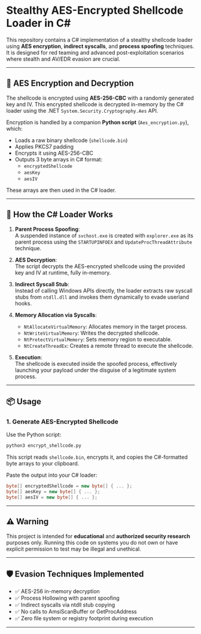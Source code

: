 
# Stealthy AES-Encrypted Shellcode Loader in C#

This repository contains a C# implementation of a stealthy shellcode loader using **AES encryption**, **indirect syscalls**, and **process spoofing** techniques. It is designed for red teaming and advanced post-exploitation scenarios where stealth and AV/EDR evasion are crucial.

---

## 🔐 AES Encryption and Decryption

The shellcode is encrypted using **AES-256-CBC** with a randomly generated key and IV. This encrypted shellcode is decrypted in-memory by the C# loader using the .NET `System.Security.Cryptography.Aes` API.

Encryption is handled by a companion **Python script** (`Aes_encryption.py`), which:

- Loads a raw binary shellcode (`shellcode.bin`)
- Applies PKCS7 padding
- Encrypts it using AES-256-CBC
- Outputs 3 byte arrays in C# format:
  - `encryptedShellcode`
  - `aesKey`
  - `aesIV`

These arrays are then used in the C# loader.

---

## 🧠 How the C# Loader Works

1. **Parent Process Spoofing**:  
   A suspended instance of `svchost.exe` is created with `explorer.exe` as its parent process using the `STARTUPINFOEX` and `UpdateProcThreadAttribute` technique.

2. **AES Decryption**:  
   The script decrypts the AES-encrypted shellcode using the provided key and IV at runtime, fully in-memory.

3. **Indirect Syscall Stub**:  
   Instead of calling Windows APIs directly, the loader extracts raw syscall stubs from `ntdll.dll` and invokes them dynamically to evade userland hooks.

4. **Memory Allocation via Syscalls**:  
   - `NtAllocateVirtualMemory`: Allocates memory in the target process.
   - `NtWriteVirtualMemory`: Writes the decrypted shellcode.
   - `NtProtectVirtualMemory`: Sets memory region to executable.
   - `NtCreateThreadEx`: Creates a remote thread to execute the shellcode.

5. **Execution**:  
   The shellcode is executed inside the spoofed process, effectively launching your payload under the disguise of a legitimate system process.

---

## 📦 Usage

### 1. Generate AES-Encrypted Shellcode

Use the Python script:

```bash
python3 encrypt_shellcode.py
```

This script reads `shellcode.bin`, encrypts it, and copies the C#-formatted byte arrays to your clipboard.

Paste the output into your C# loader:

```csharp
byte[] encryptedShellcode = new byte[] { ... };
byte[] aesKey = new byte[] { ... };
byte[] aesIV = new byte[] { ... };
```
---

## ⚠️ Warning

This project is intended for **educational** and **authorized security research** purposes only. Running this code on systems you do not own or have explicit permission to test may be illegal and unethical.


---

## 🛡️ Evasion Techniques Implemented

- ✅ AES-256 in-memory decryption
- ✅ Process Hollowing with parent spoofing
- ✅ Indirect syscalls via ntdll stub copying
- ✅ No calls to AmsiScanBuffer or GetProcAddress
- ✅ Zero file system or registry footprint during execution

---
